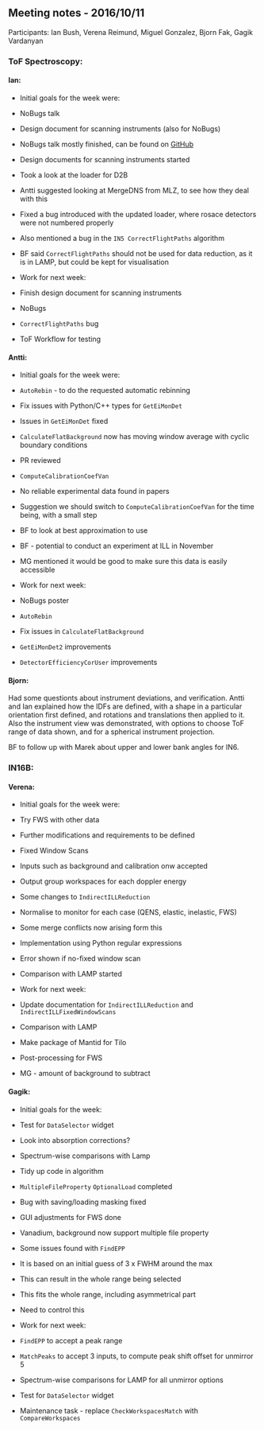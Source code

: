 ## Meeting notes - 2016/10/11

Participants: Ian Bush, Verena Reimund, Miguel Gonzalez, Bjorn Fak, Gagik Vardanyan 

### ToF Spectroscopy:

#### Ian:

* Initial goals for the week were:

 * NoBugs talk
 * Design document for scanning instruments (also for NoBugs)

* NoBugs talk mostly finished, can be found on [GitHub](https://github.com/mantidproject/documents/tree/master/Project-Management/ILL/NoBugs_2016_Presentations)
* Design documents for scanning instruments started
 * Took a look at the loader for D2B
 * Antti suggested looking at MergeDNS from MLZ, to see how they deal with this
* Fixed a bug introduced with the updated loader, where rosace detectors were not numbered properly
 * Also mentioned a bug in the `IN5 CorrectFlightPaths` algorithm
 * BF said `CorrectFlightPaths` should not be used for data reduction, as it is in LAMP, but could be kept for visualisation

* Work for next week:
 * Finish design document for scanning instruments
 * NoBugs
 * `CorrectFlightPaths` bug
 * ToF Workflow for testing

#### Antti:

* Initial goals for the week were:
 * `AutoRebin` - to do the requested automatic rebinning
 * Fix issues with Python/C++ types for `GetEiMonDet`

* Issues in `GetEiMonDet` fixed
* `CalculateFlatBackground` now has moving window average with cyclic boundary conditions
* PR reviewed
* `ComputeCalibrationCoefVan`
 * No reliable experimental data found in papers
 * Suggestion we should switch to `ComputeCalibrationCoefVan` for the time being, with a small step
 * BF to look at best approximation to use
 * BF - potential to conduct an experiment at ILL in November
 * MG mentioned it would be good to make sure this data is easily accessible

* Work for next week:
 * NoBugs poster
 * `AutoRebin`
 * Fix issues in `CalculateFlatBackground`
 * `GetEiMonDet2` improvements
 * `DetectorEfficiencyCorUser` improvements

#### Bjorn:

Had some questionts about instrument deviations, and verification. Antti and Ian explained how the IDFs are defined, with a shape in a particular orientation first defined, and rotations and translations then applied to it. Also the instrument view was demonstrated, with options to choose ToF range of data shown, and for a spherical instrument projection.

BF to follow up with Marek about upper and lower bank angles for IN6.

### IN16B:

#### Verena:

* Initial goals for the week were:
 * Try FWS with other data
 * Further modifications and requirements to be defined

* Fixed Window Scans
 * Inputs such as background and calibration onw accepted
 * Output group workspaces for each doppler energy
 * Some changes to `IndirectILLReduction`
  * Normalise to monitor for each case (QENS, elastic, inelastic, FWS)
  * Some merge conflicts now arising form this
 * Implementation using Python regular expressions
 * Error shown if no-fixed window scan
 * Comparison with LAMP started
 
* Work for next week:
 * Update documentation for `IndirectILLReduction` and `IndirectILLFixedWindowScans`
 * Comparison with LAMP
 * Make package of Mantid for Tilo
 * Post-processing for FWS
 * MG - amount of background to subtract

#### Gagik:

* Initial goals for the week:
 * Test for `DataSelector` widget
 * Look into absorption corrections?
 * Spectrum-wise comparisons with Lamp
 * Tidy up code in algorithm

* `MultipleFileProperty` `OptionalLoad` completed
* Bug with saving/loading masking fixed
* GUI adjustments for FWS done
* Vanadium, background now support multiple file property
* Some issues found with `FindEPP`
 * It is based on an initial guess of 3 x FWHM around the max
 * This can result in the whole range being selected
 * This fits the whole range, including asymmetrical part
 * Need to control this

* Work for next week:
 * `FindEPP` to accept a peak range
 * `MatchPeaks` to accept 3 inputs, to compute peak shift offset for unmirror 5
* Spectrum-wise comparisons for LAMP for all unmirror options
* Test for `DataSelector` widget
* Maintenance task - replace `CheckWorkspacesMatch` with `CompareWorkspaces`






